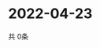 # 2022-04-23
  共 0条

  <!-- BEGIN -->
  <!-- 最后更新时间Sat Apr 23 2022 16:07:37 GMT+0000 (Coordinated Universal Time) -->
  
  <!-- END -->
  
  